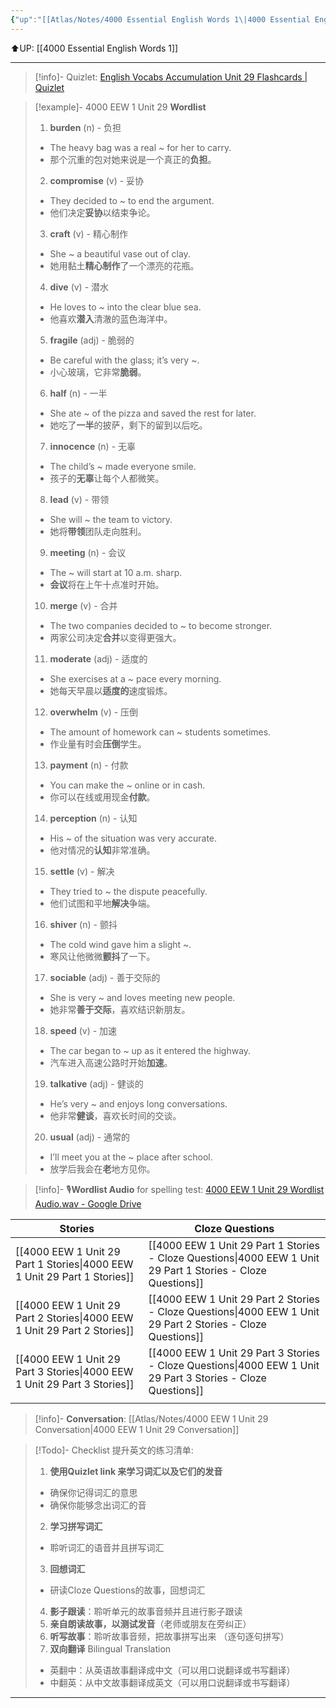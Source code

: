 ```yaml
---
{"up":"[[Atlas/Notes/4000 Essential English Words 1\|4000 Essential English Words 1]]","dg-publish":true,"permalink":"/atlas/notes/4000-eew-1-unit-29/","dgPassFrontmatter":true}
---
```


⬆️UP: [[4000 Essential English Words 1]]

---
> [!info]- Quizlet: [English Vocabs Accumulation Unit 29 Flashcards | Quizlet](https://quizlet.com/my/973960360/english-vocabs-accumulation-unit-29-flash-cards/?i=1vbzw5&x=1jqt)


> [!example]- 4000 EEW 1 Unit 29 **Wordlist**
> 1. **burden** (n) - 负担  
> 	- The heavy bag was a real ~ for her to carry.  
> 	- 那个沉重的包对她来说是一个真正的**负担**。  
> 2. **compromise** (v) - 妥协  
> 	- They decided to ~ to end the argument.  
> 	- 他们决定**妥协**以结束争论。  
> 3. **craft** (v) - 精心制作  
> 	- She ~ a beautiful vase out of clay.  
> 	- 她用黏土**精心制作**了一个漂亮的花瓶。  
> 4. **dive** (v) - 潜水  
> 	- He loves to ~ into the clear blue sea.  
> 	- 他喜欢**潜入**清澈的蓝色海洋中。  
> 5. **fragile** (adj) - 脆弱的  
> 	- Be careful with the glass; it’s very ~.  
> 	- 小心玻璃，它非常**脆弱**。  
> 6. **half** (n) - 一半  
> 	- She ate ~ of the pizza and saved the rest for later.  
> 	- 她吃了**一半**的披萨，剩下的留到以后吃。  
> 7. **innocence** (n) - 无辜  
> 	- The child’s ~ made everyone smile.  
> 	- 孩子的**无辜**让每个人都微笑。  
> 8. **lead** (v) - 带领  
> 	- She will ~ the team to victory.  
> 	- 她将**带领**团队走向胜利。  
> 9. **meeting** (n) - 会议  
> 	- The ~ will start at 10 a.m. sharp.  
> 	- **会议**将在上午十点准时开始。  
> 10. **merge** (v) - 合并  
> 	- The two companies decided to ~ to become stronger.  
> 	- 两家公司决定**合并**以变得更强大。  
> 11. **moderate** (adj) - 适度的  
> 	- She exercises at a ~ pace every morning.  
> 	- 她每天早晨以**适度的**速度锻炼。  
> 12. **overwhelm** (v) - 压倒  
> 	- The amount of homework can ~ students sometimes.  
> 	- 作业量有时会**压倒**学生。  
> 13. **payment** (n) - 付款  
> 	- You can make the ~ online or in cash.  
> 	- 你可以在线或用现金**付款**。  
> 14. **perception** (n) - 认知  
> 	- His ~ of the situation was very accurate.  
> 	- 他对情况的**认知**非常准确。  
> 15. **settle** (v) - 解决  
> 	- They tried to ~ the dispute peacefully.  
> 	- 他们试图和平地**解决**争端。  
> 16. **shiver** (n) - 颤抖  
> 	- The cold wind gave him a slight ~.  
> 	- 寒风让他微微**颤抖**了一下。  
> 17. **sociable** (adj) - 善于交际的  
> 	- She is very ~ and loves meeting new people.  
> 	- 她非常**善于交际**，喜欢结识新朋友。  
> 18. **speed** (v) - 加速  
> 	- The car began to ~ up as it entered the highway.  
> 	- 汽车进入高速公路时开始**加速**。  
> 19. **talkative** (adj) - 健谈的  
> 	- He’s very ~ and enjoys long conversations.  
> 	- 他非常**健谈**，喜欢长时间的交谈。  
> 20. **usual** (adj) - 通常的  
> 	- I’ll meet you at the ~ place after school.  
> 	- 放学后我会在**老**地方见你。  

> [!info]- 🎙️**Wordlist Audio** for spelling test: [4000 EEW 1 Unit 29 Wordlist Audio.wav - Google Drive](https://drive.google.com/file/d/1BTEekOl23vyBF19Vxkc1YEGCuczvgUob/view?usp=drive_link)

| Stories                               | Cloze Questions                                         |
| ------------------------------------- | ------------------------------------------------------- |
| [[4000 EEW 1 Unit 29 Part 1 Stories\|4000 EEW 1 Unit 29 Part 1 Stories]] | [[4000 EEW 1 Unit 29 Part 1 Stories - Cloze Questions\|4000 EEW 1 Unit 29 Part 1 Stories - Cloze Questions]] |
| [[4000 EEW 1 Unit 29 Part 2 Stories\|4000 EEW 1 Unit 29 Part 2 Stories]] | [[4000 EEW 1 Unit 29 Part 2 Stories - Cloze Questions\|4000 EEW 1 Unit 29 Part 2 Stories - Cloze Questions]] |
| [[4000 EEW 1 Unit 29 Part 3 Stories\|4000 EEW 1 Unit 29 Part 3 Stories]] | [[4000 EEW 1 Unit 29 Part 3 Stories - Cloze Questions\|4000 EEW 1 Unit 29 Part 3 Stories - Cloze Questions]] |
|                                       |                                                         |
> [!info]- **Conversation**: [[Atlas/Notes/4000 EEW 1 Unit 29 Conversation\|4000 EEW 1 Unit 29 Conversation]]

> [!Todo]- Checklist 提升英文的练习清单:
> 1. **使用Quizlet link 来学习词汇以及它们的发音** 
>	- 确保你记得词汇的意思 
>	- 确保你能够念出词汇的音 
> 2. **学习拼写词汇** 
>	- 聆听词汇的语音并且拼写词汇 
> 3. **回想词汇**
>	- 研读Cloze Questions的故事，回想词汇 
> 4. **影子跟读**：聆听单元的故事音频并且进行影子跟读 
> 5. **亲自朗读故事，以测试发音**（老师或朋友在旁纠正）
> 6. **听写故事**：聆听故事音频，把故事拼写出来 （逐句逐句拼写）
> 7. **双向翻译** Bilingual Translation 
>	- 英翻中：从英语故事翻译成中文（可以用口说翻译或书写翻译）
>	- 中翻英：从中文故事翻译成英文（可以用口说翻译或书写翻译）

---
